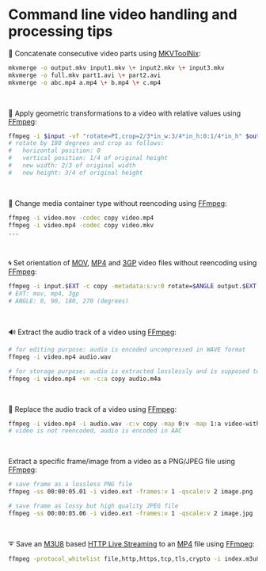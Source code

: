 # Command line video handling and processing tips

:dango: Concatenate consecutive video parts using [MKVToolNix](https://mkvtoolnix.download/):
```sh
mkvmerge -o output.mkv input1.mkv \+ input2.mkv \+ input3.mkv
mkvmerge -o full.mkv part1.avi \+ part2.avi
mkvmerge -o abc.mp4 a.mp4 \+ b.mp4 \+ c.mp4
```

&nbsp;

:triangular_ruler: Apply geometric transformations to a video with relative values using [FFmpeg](https://ffmpeg.org/):
```sh
ffmpeg -i $input -vf "rotate=PI,crop=2/3*in_w:3/4*in_h:0:1/4*in_h" $output
# rotate by 180 degrees and crop as follows:
#   horizontal position: 0
#   vertical position: 1/4 of original height
#   new width: 2/3 of original width
#   new height: 3/4 of original height
```

&nbsp;

:gift: Change media container type without reencoding using [FFmpeg](https://ffmpeg.org/):
```sh
ffmpeg -i video.mov -codec copy video.mp4
ffmpeg -i video.mp4 -codec copy video.mkv
...
```

&nbsp;

:cyclone: Set orientation of [MOV](https://en.wikipedia.org/wiki/QuickTime_File_Format), [MP4](https://en.wikipedia.org/wiki/MPEG-4) and [3GP](https://fr.wikipedia.org/wiki/3GP) video files without reencoding using [FFmpeg](https://ffmpeg.org/):
```sh
ffmpeg -i input.$EXT -c copy -metadata:s:v:0 rotate=$ANGLE output.$EXT
# EXT: mov, mp4, 3gp
# ANGLE: 0, 90, 180, 270 (degrees)
```

&nbsp;

:loud_sound: Extract the audio track of a video using [FFmpeg](https://ffmpeg.org/):
```sh
# for editing purpose: audio is encoded uncompressed in WAVE format
ffmpeg -i video.mp4 audio.wav

# for storage purpose: audio is extracted losslessly and is supposed to be AAC encoded
ffmpeg -i video.mp4 -vn -c:a copy audio.m4a
```

&nbsp;

:musical_score: Replace the audio track of a video using [FFmpeg](https://ffmpeg.org/):
```sh
ffmpeg -i video.mp4 -i audio.wav -c:v copy -map 0:v -map 1:a video-with-new-audio.mp4
# video is not reencoded, audio is encoded in AAC
```
&nbsp;

Extract a specific frame/image from a video as a PNG/JPEG file using [FFmpeg](https://ffmpeg.org/):
```sh
# save frame as a lossless PNG file
ffmpeg -ss 00:00:05.01 -i video.ext -frames:v 1 -qscale:v 2 image.png

# save frame as lossy but high quality JPEG file
ffmpeg -ss 00:00:05.06 -i video.ext -frames:v 1 -qscale:v 2 image.jpg
```
&nbsp;

:curly_loop: Save an [M3U8](https://en.wikipedia.org/wiki/M3U#M3U8) based [HTTP Live Streaming](https://en.wikipedia.org/wiki/HTTP_Live_Streaming)
to an [MP4](https://en.wikipedia.org/wiki/MP4_file_format) file using [FFmpeg](https://ffmpeg.org/):
```sh
ffmpeg -protocol_whitelist file,http,https,tcp,tls,crypto -i index.m3u8 -c copy -bsf:a aac_adtstoasc stream.mp4
```

